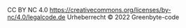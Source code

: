CC BY NC 4.0 https://creativecommons.org/licenses/by-nc/4.0/legalcode.de Urheberrecht © 2022 Greenbyte-code
